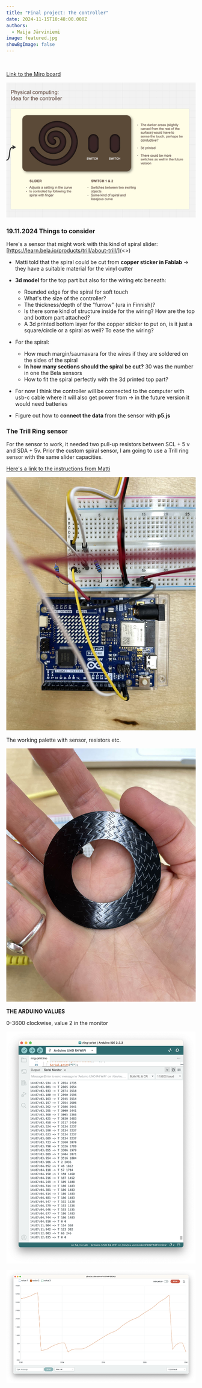 ```yaml
---
title: "Final project: The controller"
date: 2024-11-15T10:48:00.000Z
authors:
  - Maija Järviniemi
image: featured.jpg
showBgImage: false
---
```

![]()

[Link to the Miro board](https://miro.com/welcomeonboard/aUtCL1RzQVVNRldUdWFEV2Z3RDZsdndEZWc5Q2p4RDBsYVE4UHowMnJZZHVJUFZlM2UrYjBpa2hJaHgyR21JVU9pd1poK2JBWHdlVGJqdU43YTZ4aUZqeFQycnYvVUFIM3RHRVd6ZTUwSnNEVUVOTGxKUi84V1BzVDFEZDUzc3chZQ==?share_link_id=566865071552)

![](featured.jpg)

### 19.11.2024 Things to consider

Here's a sensor that might work with this kind of spiral slider: [https://learn.bela.io/products/trill/about-trill/](<>)

* Matti told that the spiral could be cut from **copper sticker in Fablab** -> they have a suitable material for the vinyl cutter
* **3d model** for the top part but also for the wiring etc beneath:

  * Rounded edge for the spiral for soft touch
  * What's the size of the controller? 
  * The thickness/depth of the "furrow" (ura in Finnish)?
  * Is there some kind of structure inside for the wiring? How are the top and bottom part attached? 
  * A 3d printed bottom layer for the copper sticker to put on, is it just a square/circle or a spiral as well? To ease the wiring?
* For the spiral:

  * How much margin/saumavara for the wires if they are soldered on the sides of the spiral
  * **In how many sections should the spiral be cut?** 30 was the number in one the Bela sensors
  * How to fit the spiral perfectly with the 3d printed top part? 
* For now I think the controller will be connected to the computer with usb-c cable where it will also get power from -> in the future version it would need batteries
* Figure out how to **connect the data** from the sensor with **p5.js**

### The Trill Ring sensor

For the sensor to work, it needed two pull-up resistors between SCL + 5 v and SDA + 5v. Prior the custom spiral sensor, I am going to use a Trill ring sensor with the same slider capacities.

[Here's a link to the instructions from Matti](https://learn.adafruit.com/working-with-i2c-devices/pull-up-resistors)

![](trill-ring-resistors.jpg)

The working palette with sensor, resistors etc. 

![](trill-ring.jpg)

**THE ARDUINO VALUES**

0-3600 clockwise, value 2 in the monitor

![](monitordatatrillring-web.png)

![](plotterdatatrillring-web.png)
